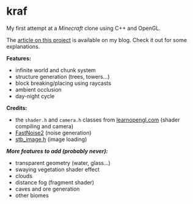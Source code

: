 # kraf

My first attempt at a *Minecraft* clone using C++ and OpenGL.

The [article on this project](https://aedorian.github.io/blug/_posts/2024-08-30-kraf.html) is available on my blog. Check it out for some explanations.

**Features:**
- infinite world and chunk system
- structure generation (trees, towers...)
- block breaking/placing using raycasts
- ambient occlusion
- day-night cycle

**Credits:**
- the `shader.h` and `camera.h` classes from [learnopengl.com](https://learnopengl.com/) (shader compiling and camera)
- [FastNoise2](https://github.com/Auburn/FastNoise2) (noise generation)
- [stb_image.h](https://github.com/nothings/stb/blob/master/stb_image.h) (image loading)

***More features to add (probably never):***
- transparent geometry (water, glass...)
- swaying vegetation shader effect
- clouds
- distance fog (fragment shader)
- caves and ore generation
- other biomes
